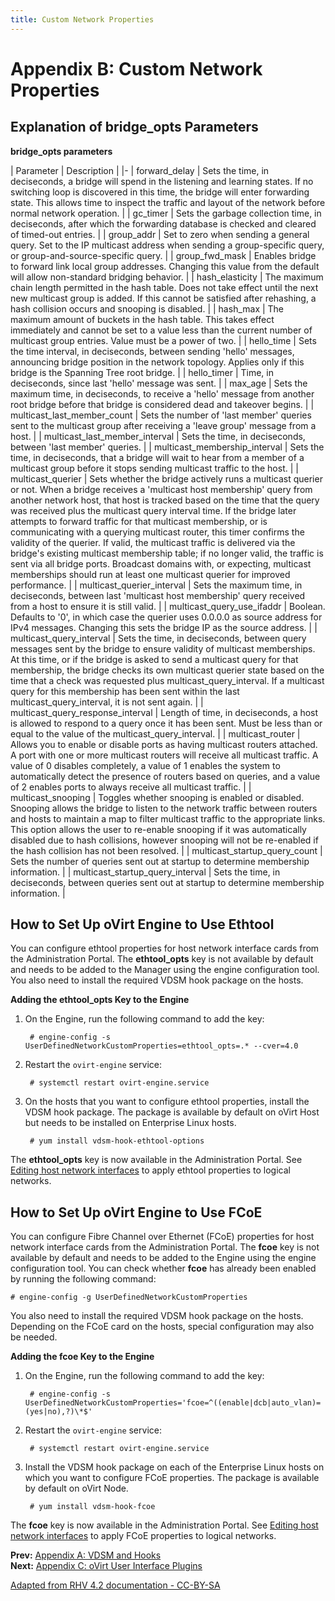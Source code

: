 ```yaml
---
title: Custom Network Properties
---
```


# Appendix B: Custom Network Properties

## Explanation of bridge_opts Parameters

**bridge_opts parameters**

| Parameter | Description |
|-
| forward_delay | Sets the time, in deciseconds, a bridge will spend in the listening and learning states. If no switching loop is discovered in this time, the bridge will enter forwarding state. This allows time to inspect the traffic and layout of the network before normal network operation. |
| gc_timer | Sets the garbage collection time, in deciseconds, after which the forwarding database is checked and cleared of timed-out entries. |
| group_addr | Set to zero when sending a general query. Set to the IP multicast address when sending a group-specific query, or group-and-source-specific query. |
| group_fwd_mask | Enables bridge to forward link local group addresses. Changing this value from the default will allow non-standard bridging behavior. |
| hash_elasticity | The maximum chain length permitted in the hash table. Does not take effect until the next new multicast group is added. If this cannot be satisfied after rehashing, a hash collision occurs and snooping is disabled. |
| hash_max | The maximum amount of buckets in the hash table. This takes effect immediately and cannot be set to a value less than the current number of multicast group entries. Value must be a power of two. |
| hello_time | Sets the time interval, in deciseconds, between sending 'hello' messages, announcing bridge position in the network topology. Applies only if this bridge is the Spanning Tree root bridge. |
| hello_timer | Time, in deciseconds, since last 'hello' message was sent. |
| max_age | Sets the maximum time, in deciseconds, to receive a 'hello' message from another root bridge before that bridge is considered dead and takeover begins. |
| multicast_last_member_count | Sets the number of 'last member' queries sent to the multicast group after receiving a 'leave group' message from a host.  |
| multicast_last_member_interval | Sets the time, in deciseconds, between 'last member' queries. |
| multicast_membership_interval | Sets the time, in deciseconds, that a bridge will wait to hear from a member of a multicast group before it stops sending multicast traffic to the host. |
| multicast_querier | Sets whether the bridge actively runs a multicast querier or not. When a bridge receives a 'multicast host membership' query from another network host, that host is tracked based on the time that the query was received plus the multicast query interval time. If the bridge later attempts to forward traffic for that multicast membership, or is communicating with a querying multicast router, this timer confirms the validity of the querier. If valid, the multicast traffic is delivered via the bridge's existing multicast membership table; if no longer valid, the traffic is sent via all bridge ports. Broadcast domains with, or expecting, multicast memberships should run at least one multicast querier for improved performance. |
| multicast_querier_interval | Sets the maximum time, in deciseconds, between last 'multicast host membership' query received from a host to ensure it is still valid. |
| multicast_query_use_ifaddr | Boolean. Defaults to '0', in which case the querier uses 0.0.0.0 as source address for IPv4 messages. Changing this sets the bridge IP as the source address. |
| multicast_query_interval | Sets the time, in deciseconds, between query messages sent by the bridge to ensure validity of multicast memberships. At this time, or if the bridge is asked to send a multicast query for that membership, the bridge checks its own multicast querier state based on the time that a check was requested plus multicast_query_interval. If a multicast query for this membership has been sent within the last multicast_query_interval, it is not sent again. |
| multicast_query_response_interval | Length of time, in deciseconds, a host is allowed to respond to a query once it has been sent. Must be less than or equal to the value of the multicast_query_interval. |
| multicast_router | Allows you to enable or disable ports as having multicast routers attached. A port with one or more multicast routers will receive all multicast traffic. A value of 0 disables completely, a value of 1 enables the system to automatically detect the presence of routers based on queries, and a value of 2 enables ports to always receive all multicast traffic. |
| multicast_snooping | Toggles whether snooping is enabled or disabled. Snooping allows the bridge to listen to the network traffic between routers and hosts to maintain a map to filter multicast traffic to the appropriate links. This option allows the user to re-enable snooping if it was automatically disabled due to hash collisions, however snooping will not be re-enabled if the hash collision has not been resolved. |
| multicast_startup_query_count | Sets the number of queries sent out at startup to determine membership information. |
| multicast_startup_query_interval | Sets the time, in deciseconds, between queries sent out at startup to determine membership information. |

## How to Set Up oVirt Engine to Use Ethtool

You can configure ethtool properties for host network interface cards from the Administration Portal. The **ethtool_opts** key is not available by default and needs to be added to the Manager using the engine configuration tool. You also need to install the required VDSM hook package on the hosts.

**Adding the ethtool_opts Key to the Engine**

1. On the Engine, run the following command to add the key:

        # engine-config -s UserDefinedNetworkCustomProperties=ethtool_opts=.* --cver=4.0

2. Restart the `ovirt-engine` service:

        # systemctl restart ovirt-engine.service

3. On the hosts that you want to configure ethtool properties, install the VDSM hook package. The package is available by default on oVirt Host but needs to be installed on Enterprise Linux hosts.

        # yum install vdsm-hook-ethtool-options

The **ethtool_opts** key is now available in the Administration Portal. See [Editing host network interfaces](Editing_host_network_interfaces) to apply ethtool properties to logical networks.

## How to Set Up oVirt Engine to Use FCoE

You can configure Fibre Channel over Ethernet (FCoE) properties for host network interface cards from the Administration Portal. The **fcoe** key is not available by default and needs to be added to the Engine using the engine configuration tool. You can check whether **fcoe** has already been enabled by running the following command:

    # engine-config -g UserDefinedNetworkCustomProperties

You also need to install the required VDSM hook package on the hosts. Depending on the FCoE card on the hosts, special configuration may also be needed.

**Adding the fcoe Key to the Engine**

1. On the Engine, run the following command to add the key:

        # engine-config -s UserDefinedNetworkCustomProperties='fcoe=^((enable|dcb|auto_vlan)=(yes|no),?)\*$'

2. Restart the `ovirt-engine` service:

        # systemctl restart ovirt-engine.service

3. Install the VDSM hook package on each of the Enterprise Linux hosts on which you want to configure FCoE properties. The package is available by default on oVirt Node.

        # yum install vdsm-hook-fcoe

The **fcoe** key is now available in the Administration Portal. See [Editing host network interfaces](Editing_host_network_interfaces) to apply FCoE properties to logical networks.

**Prev:** [Appendix A: VDSM and Hooks](appe-VDSM_and_Hooks)<br>
**Next:** [Appendix C: oVirt User Interface Plugins](appe-oVirt_User_Interface_Plugins)

[Adapted from RHV 4.2 documentation - CC-BY-SA](https://access.redhat.com/documentation/en-us/red_hat_virtualization/4.2/html/administration_guide/appe-custom_network_properties)

